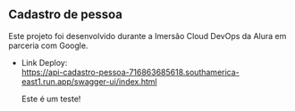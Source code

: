 ## Cadastro de pessoa
Este projeto foi desenvolvido durante a Imersão Cloud DevOps da Alura em parceria com Google.

- Link Deploy:  
  https://api-cadastro-pessoa-716863685618.southamerica-east1.run.app/swagger-ui/index.html


  Este é um teste!